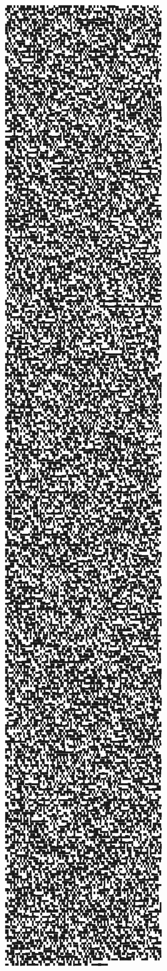 ▟▛▞▝▟█▟▉▟▟▝▉▝▃▞▅▜▜▜▛▝▛▟▊▃▛▞▝▝▆▝▛▛▇▃▃▝▃▜▛▝▆▝▄▞▞▞▚▟▛▝▟▞▄▟▞▜▜▞▙▛▐▟▇▜▙▞▜▞▙▞▛▝▜▜▝▜▙▞▃▝▞▃▛▃▝▜▟▝▄▝▜▞▝▟▃▜▄▟▇▞▄▞▃▜▅▃▄▜▃▝▞▟▝▟▅▃▟▃▟▟▆▟▟▝▊▝▅▜▟▟▐▛▇▟▚▝▛▞▅▟▊▜▃▜▝▞▄▜▛▞▟▟▞▞▝▞▃▝▐▝▞▜▙▟▛▛▇▟▇▜▜▛▐▞▞▟▐▜▞▝▟▟▞▝▇▟▊▛▇▝▜▃▟▝▟▟▉▜▅▝▊▃▅▝▚▟▝▝▛▝▉▃▛▞▆▝▇▃▛▟▆▞▛▝▄▟▛▞▃▟▅▜▜▝▄▞▚▜▙▜▙▛▇▝▄▞▄▞▜▟▇▃▜▜▛▃▝▞▟▃▅▟▞▝▆▞▙▜▅▃▜▝▞▞▆▝▟▟▉▝▊▝▄▃▙▝▝▟▊▝▜▃▜▃▆▜▟▝▛▝▚▞▄▝▞▃▄▜▟▞▚▝█▟▜▟▛▝▝▞▜▝▟▝▐▞▛▞▞▝█▜▄▟▟▞▆▝▚▟▝▞▟▜▃▟▚▜▛▜▙▟▝▝▄▃▆▞▙▛▐▃▝▝▞▟▇▟▅▛▇▟▄▜▞▟▊▃▄▟▊▟▟▟▛▟▅▞▝▝▄▝▚▜▟▟▛▞▟▟▇▟▟▞▜▜▛▝▜▃▃▟▊▞▝▝▉▟▚▃▝▝▛▞▆▃▙▟▐▜▄▜▃▝▇▛▇▃▅▟▃▜▝▞▆▃▙▟▇▜▄▟█▞▚▞▙▃▅▛▇▜▃▟▃▝▉▞▚▝▉▃▃▃▞▟█▜▞▝▐▝▆▝▟▞▟▃▟▞▜▝▜▜▄▝▅▟▊▞▅▟▃▝▄▝▄▞▟▛▐▟▞▝▞▃▃▞▚▞▝▟▆▞▙▝▆▜▛▛▐▃▞▝▉▝▅▃▙▝▇▜▞▝▟▞▞▞▜▝▊▝▄▞▞▝▚▝▐▝▃▜▙▛▇▝▞▝▚▝▄▜▝▝█▞▜▜▅▟█▝▝▛▐▝▛▝▝▛▐▞▚▜▄▝▝▞▜▟▅▝▝▝▆▜▛▜▄▟▟▝▇▟▜▜▟▃▃▝▇▃▙▝▇▝▉▞▜▟▟▟▟▜▜▞▝▞▜▟▟▟▉▟▝▃▝▝▆▜▟▝█▜▃▜▟▜▄▞▅▟▇▜▄▜▜▟▆▞▅▃▞▝▊▃▝▝▄▞▜▃▞▞▄▞▆▜▚▃▞▜▃▟▚▃▟▃▝▝▇▞▃▝▊▛▇▃▞▜▃▜▞▝▅▞▙▟▜▟▇▝▞▃▅▃▙▛▐▞▅▟▄▞▞▝▄▃▙▃▙▝▊▃▚▞▙▟█▜▝▃▚▞▚▟▆▟▇▝▐▟▉▝▚▃▅▝▅▟▟▟▇▝▆▝▟▝▃▜▝▜▜▞▚▞▛▝▉▟█▝▆▜▙▟▜▝▛▜▞▞▞▟▜▞▟▜▙▃▞▃▛▟▆▝▄▃▝▝▅▟▛▞▞▞▙▟▐▟▇▜▝▃▟▜▝▛▇▝▆▜▙▞▟▞▟▟▄▝█▞▟▝▞▝█▜▞▃▆▝▄▞▛▞▆▞▃▟▉▝▄▝▞▜▚▟▃▟▜▝▊▟▐▟▜▃▆▜▞▃▝▟▚▟▛▝▐▝█▃▝▝▃▃▞▟▆▟▝▜▄▞▜▜▛▞▄▟▃▃▟▝▉▜▚▟▛▞▞▟▟▜▛▝▄▟▄▃▞▟▉▝▟▞▚▟▆▜▛▃▟▝▐▞▛▟▚▞▛▃▆▟▜▞▝▝▊▟▐▟▇▛▇▝▟▝▆▞▜▟▃▜▙▝▉▃▝▝▛▟▃▜▄▃▚▟▇▃▚▃▜▝▞▃▚▝▄▝▟▞▄▝▜▜▟▃▜▜▚▞▚▟▇▞▛▟▚▟▜▟▉▝▅▝▃▜▞▝▊▞▄▃▚▃▜▜▃▟▅▞▆▃▄▝▟▞▃▜▝▃▄▝▞▝▃▞▛▞▜▞▙▟▄▃▟▜▚▟▜▃▆▝▞▃▟▟▞▝▟▝▉▞▛▝▜▜▄▃▛▃▚▜▝▃▙▝▜▟▆▃▆▞▃▝▟▝▊▞▞▃▃▟▄▃▞▝▟▃▟▞▟▜▄▃▃▟▐▟▛▟▃▞▟▟▚▜▄▞▄▛▇▝▊▟▅▝▄▟▃▃▃▝▚▜▙▝▄▟█▜▃▜▞▟▉▞▙▜▙▝▊▞▜▝▆▟▜▟▃▞▜▝▆▜▙▛▐▃▙▞▅▝▄▝▄▜▞▃▚▟▇▝▐▜▙▟▐▞▄▝▐▃▙▞▝▜▜▞▞▃▃▟▅▝▜▟▛▃▚▟▆▜▝▟▞▝▞▛▇▝▇▞▃▃▚▜▝▞▃▜▄▝▊▝▇▝▚▃▃▟▚▃▆▝▝▟▆▞▞▝▜▞▆▃▆▃▛▟▐▜▜▟▃▟▆▟▇▃▝▃▆▟▝▝█▜▝▟▟▝▆▟▄▜▄▃▞▟█▟▃▟▆▜▜▟▞▞▅▞▛▃▝▞▆▜▚▞▝▜▟▃▜▝▇▞▝▞▚▜▝▝▄▟█▟▊▟▅▝▐▃▚▜▄▝▞▝▜▃▄▟▅▟█▝▇▜▝▞▃▟▄▃▛▃▞▟▅▟▜▜▝▞▞▟▆▛▐▜▄▞▅▟▇▞▚▝█▝█▜▄▝▞▃▃▃▆▟▝▃▙▃▙▝▛▞▟▟▞▟▆▝▜▜▞▟▞▃▚▃▙▟▇▃▄▝▐▃▙▝▉▟▚▝▅▃▛▝▃▝█▜▅▜▟▟▛▝▅▝█▟▉▝▝▞▝▛▇▞▜▟▆▟▜▟▄▃▃▟▃▃▜▜▛▟█▜▄▝▜▛▇▟█▜▝▃▅▟▇▟▇▟▆▞▅▜▃▜▟▃▃▞▞▝▜▞▄▃▝▟▃▟▄▝█▞▙▜▛▝▝▟▄▞▆▜▝▃▜▛▇▃▜▃▚▞▜▟▆▃▚▜▅▝▞▟▄▜▝▟▆▛▇▞▝▜▜▞▄▝▄▃▜▝▚▝▜▝▉▟▅▟▃▃▝▝▟▃▞▞▚▞▜▞▃▃▜▟▊▝▛▞▟▟▊▝▟▟█▞▙▃▚▝▊▜▜▞▞▝▇▜▃▞▚▜▄▟▞▜▟▃▚▝▛▜▙▝█▜▞▜▃▟▆▃▛▜▙▝▅▞▟▜▅▃▚▝▚▟▝▟▊▝▐▃▟▃▛▟▞▞▙▃▜▟▊▝▆▝▜▃▙▃▜▃▃▝▆▞▛▃▙▃▙▜▟▃▚▟▝▝▉▝▆▃▝▃▞▟█▝█▃▆▝▜▜▚▟▐▜▞▜▙▝▜▟▐▟▛▝▐▃▝▃▆▝█▟▃▜▝▃▟▜▞▞▞▝▐▞▚▜▜▜▝▟▇▃▃▃▛▞▛▞▅▃▛▜▟▟▆▝▃▟▐▜▜▟▅▞▟▞▛▝▜▝▜▟▛▃▜▛▇▝▄▟█▟▛▝▃▜▛▃▟▃▟▟▅▜▃▟▆▜▜▟▐▟▊▝▅▃▛▝▝▝▃▃▟▝▊▟█▜▞▝▐▟▚▟▟▜▚▝▜▞▄▜▞▜▛▟█▟▇▟▇▞▜▟▟▝▄▜▜▜▞▝▅▃▚▝▆▞▄▝▞▞▞▞▜▟▜▃▙▃▃▝▞▞▃▝▆▜▚▟▐▞▝▝▚▜▟▃▟▛▇▃▟▞▅▟▃▟▉▞▟▞▆▜▜▝▛▃▄▞▄▝▐▞▞▟▅▃▝▜▄▃▃▝▜▃▟▃▛▞▚▜▚▝▊▜▜▝▄▃▞▃▝▝▅▟▊▞▚▟▄▟▜▟▆▝▜▟▃▞▅▞▙▝▜▃▚▃▞▝█▝▉▞▙▝▃▃▅▞▃▃▟▃▙▟▇▟▐▞▝▜▚▝▞▜▅▟▚▞▆▟▄▜▟▟▞▃▆▃▞▃▆▝▝▛▇▟▞▝▄▝▊▟▐▟▚▃▚▟▝▞▝▜▙▟▚▟▅▟▇▃▚▞▞▃▜▝▊▞▝▜▛▝▅▝▟▞▃▞▙▃▛▞▞▃▆▟▊▝▚▜▅▝▇▝▝▟▉▃▚▃▆▝▊▞▟▟▚▝▇▞▛▜▞▝▊▝▛▜▄▟▜▃▙▜▅▃▟▜▃▃▄▟▝▞▅▝█▞▜▃▛▞▞▃▞▃▚▝▃▝▃▝▅▜▄▟▝▝▞▜▄▞▄▜▞▞▆▟▐▛▐▃▝▃▄▞▄▟▃▃▟▟▜▝█▃▙▃▙▝▜▞▛▟▇▟▆▛▇▝▜▝▝▃▙▟▄▞▛▃▟▜▟▟▃▃▚▝▊▝▆▞▙▟▃▞▞▝▅▟▚▛▐▛▐▞▙▝▄▝▐▞▝▝▉▞▄▟▉▞▛▝▊▞▞▝▚▞▚▟▚▛▇▃▄▟▝▟▅▝▇▞▄▞▚▃▛▟▐▃▝▟▊▞▟▝▟▟▇▜▝▜▜▟▉▞▄▜▄▞▝▛▐▜▚▝▞▃▅▛▇▝▚▟▃▞▟▟▟▞▅▞▞▃▆▝▊▝█▃▆▝▆▜▞▜▟▞▆▜▄▟▝▜▜▃▙▜▙▜▞▜▙▟▐▝▅▞▅▜▅▛▇▟▚▞▟▞▙▜▙▞▃▜▅▝▜▜▝▟▊▝▟▟▟▜▜▟▃▝▃▃▞▝▄▜▜▞▝▝▆▟▄▃▚▛▐▞▜▃▅▝▐▛▇▞▚▝▟▟▟▞▙▜▄▞▜▞▝▝▝▛▐▃▞▃▃▞▚▜▄▞▚▞▟▞▝▜▄▜▃▝▞▃▞▝▇▝▃▜▞▟▟▝▞▛▇▝▉▟▉▜▃▟▚▟▉▝▜▝▐▟▉▜▙▜▙▜▜▝▟▜▃▝▛▃▟▃▝▝█▞▄▛▇▝▟▜▅▃▝▞▆▝▟▞▞▜▝▝▆▝█▞▞▜▜▃▟▟▃▞▄▃▜▝▃▟█▜▚▃▄▜▄▞▝▝▐▃▜▃▛▜▅▟▅▞▝▝▞▟▝▞▞▃▅▞▜▟█▛▇▟▛▃▅▃▟▟▊▞▙▞▝▟▅▃▄▟▇▃▚▜▅▟▝▟▚▃▜▜▄▞▜▜▄▞▝▟█▃▅▝▊▃▚▟█▃▚▃▝▜▞▞▛▃▚▃▚▝▚▟▄▃▃▟▅▃▆▃▆▃▃▃▟▟▃▃▄▞▞▟▆▝▊▃▅▃▚▟▞▟▄▜▛▜▚▞▆▞▃▞▟▟▞▝▝▃▝▝▆▃▛▃▙▃▚▞▄▝█▝▝▞▟▞▜▜▃▃▟▃▚▟▝▟▇▝█▃▄▜▝▟▄▝▆▞▙▞▚▃▙▛▇▝▃▝█▜▟▜▅▃▛▃▅▜▛▝▆▞▛▝▚▝▝▝█▃▆▞▜▃▅▃▃▃▛▞▆▃▆▜▚▜▛▝▞▝▝▞▞▜▞▝▐▞▞▟▃▝▄▃▟▝▆▞▝▝▞▞▅▝▐▃▜▞▆▟▐▟▄▟▚▞▟▟▝▞▙▟▄▜▟▞▛▃▞▞▚▟▐▃▝▃▅▞▄▟▇▝▚▞▆▞▅▞▝▟▟▟▐▃▚▝▊▃▚▟▜▞▃▜▟▝▜▞▃▜▅▝▚▞▄▃▄▜▟▝▞▝▛▝▇▝▐▃▃▞▛▝█▜▞▜▙▃▆▟▐▝█▞▃▞▜▝▛▟▜▞▅▝▟▛▇▞▚▟▞▜▅▝▉▝▊▝▞▛▇▟▊▜▜▝▆▞▙▜▚▟▆▝▇▃▙▃▝▜▚▃▃▞▃▟▊▜▝▟▜▝▝▃▃▟▛▃▃▝▚▟▊▞▝▞▄▃▅▃▙▟▝▝█▜▝▛▐▟█▃▆▝▇▜▚▞▃▞▅▟█▟▝▜▟▜▚▝▝▝▃▝▐▃▃▞▛▟▚▟▐▟▅▞▝▃▛▃▅▞▛▟▃▃▛▟▟▟▚▝▚▃▆▜▚▛▇▛▇▜▃▝▟▝▛▜▄▛▇▝▆▃▃▃▃▃▛▞▅▟▞▝▊▜▛▜▙▜▞▝▊▜▃▟▅▟▆▃▞▞▄▜▚▃▚▝▉▟▟▟▟▃▅▟▜▟▛▃▛▜▚▝█▃▙▝▃▝▇▞▝▝▉▟▟▞▚▝▟▝▊▃▅▝▅▞▝▟▚▃▄▟▚▝▇▜▄▟▊▜▟▞▅▟▞▞▜▝▝▜▟▜▞▛▐▛▇▞▃▞▙▝▇▟▝▜▞▝▛▟▇▜▃▟▟▞▙▞▟▜▅▝▅▞▙▞▞▝▇▞▆▝▚▜▟▝▜▃▙▟▃▟▇▝▊▝▆▟▜▟█▟▟▝▜▃▞▜▟▜▝▝▛▟▉▟▆▞▅▜▜▞▙▝▐▛▇▝▊▞▄▜▅▃▞▞▙▝█▝▃▃▆▞▝▞▟▟▄▝▃▞▞▞▅▞▄▝▃▃▝▝▞▟▜▃▛▝▅▝▐▞▚▝▝▟▚▟▄▜▅▟█▝▇▝█▟▉▞▅▜▞▝▜▞▝▟█▟▛▞▚▝▇▟▚▛▇▝▅▃▜▟▊▟▊▟█▝▆▜▝▃▆▞▅▟▝▟▞▝▄▞▙▜▟▜▜▟▚▟█▞▄▃▟▝▐▃▅▝▜▟▞▝▃▜▃▟▞▞▞▃▄▞▅▞▙▃▃▟▅▞▚▝▆▟▛▝▛▝▚▜▛▝▊▃▞▝█▝▊▃▃▝▃▝▝▞▝▞▆▟▝▞▜▝▇▛▐▃▜▟▉▟▜▝▟▃▃▞▟▛▐▟▞▜▛▟▐▟▜▃▚▝▅▜▛▃▜▞▄▟▞▜▄▝▜▞▟▞▅▜▛▃▙▜▚▟▚▝▝▞▅▃▞▞▅▟▝▜▞▞▝▞▛▞▜▜▙▟▉▟█▃▞▞▛▟▆▞▆▞▞▃▙▞▜▞▝▜▝▜▟▞▄▃▜▟▞▃▝▞▅▞▛▟█▃▞▟▊▜▝▟▇▃▙▞▄▟▚▃▄▝▛▝▊▟▚▝▇▞▛▃▅▟▜▟▄▟▞▝▟▃▚▟▊▃▃▟▇▜▟▛▇▝▆▟▚▟▉▟▅▟▚▜▜▝▊▝▚▞▚▞▜▃▆▜▝▜▄▝▞▞▟▝▆▜▟▝▞▝█▃▚▜▜▃▞▝▉▞▜▝▆▟▆▝█▞▃▜▞▜▃▟▆▝▉▟▃▝▄▟▞▞▚▟▚▞▃▜▚▝▃▜▅▝▆▝▉▝▛▃▜▟▃▝▇▞▅▟▐▃▄▝▞▜▜▝▚▃▝▝▐▝▟▛▐▞▚▟▆▝▉▟▐▟▝▝▅▟▞▝▆▟▊▞▃▃▚▛▇▃▃▞▞▞▝▜▚▜▝▝▃▛▇▟▝▜▞▜▜▝▝▟▚▟▉▟▄▜▟▛▐▞▅▟▄▟▇▞▃▝▃▟▅▝▛▝▞▝▝▝▟▝█▃▝▟▝▃▝▜▞▝▞▞▄▝▆▝▄▟▇▞▅▝▝▟▞▝▃▞▞▟▛▜▜▟▜▟▅▝▅▝▛▃▝▝▛▝▟▞▜▟█▃▄▜▜▝▊▝▄▜▞▟▆▝▇▞▝▛▇▝█▝▜▃▅▝▆▜▟▃▜▝█▜▟▟█▜▚▃▟▃▆▜▚▝▆▃▙▟▜▃▟▃▚▃▄▞▙▞▚▜▟▞▛▃▆▃▄▟▄▃▛▟█▝█▟▄▞▞▝▞▞▆▟▝▞▄▝▅▝▜▞▞▟▃▜▙▟▞▝▃▝█▟▝▃▃▝▚▟▄▝▜▜▚▜▟▟▟▝█▝▉▃▝▞▟▜▅▜▄▃▄▃▜▃▛▜▜▃▜▜▄▝▜▃▆▟▃▞▃▟▜▟▟▟▜▛▐▝▆▝▉▞▆▞▟▟▊▟▊▟▃▜▙▞▅▟▊▞▝▃▄▝▇▝▊▜▞▝▝▝▇▝█▜▛▜▅▞▙▞▃▟▅▜▝▝▊▝▃▝▅▜▚▟▃▝▄▟▛▜▞▜▃▞▅▝▇▞▞▃▟▝▇▝▆▝▟▃▛▛▇▜▜▝▄▝▞▜▚▞▅▝▜▞▆▞▃▟▊▝▆▝█▟▄▟▟▃▜▝▛▝▃▃▆▝█▞▝▝▞▟▐▝▉▟▚▟▃▃▄▞▅▟▅▞▜▜▄▞▜▟▉▟▄▝▆▞▞▝▜▞▟▟▜▟▜▜▟▟▃▃▅▜▙▃▟▟▇▜▟▝▛▜▄▞▟▃▃▜▃▝▚▝▟▃▛▟▞▝▝▃▃▝▆▜▝▃▝▞▙▟▛▟▐▞▚▟▚▝▉▝▃▟▄▟▐▞▝▛▇▝▐▃▜▝▉▝▃▝▇▃▚▟▚▝▜▜▙▝▅▃▙▟▆▞▝▟▐▜▄▝▃▞▃▟▅▞▅▞▞▝▞▟▆▜▃▃▅▃▟▟▐▃▞▃▅▞▚▜▚▃▙▞▛▃▟▟▃▟▚▃▅▞▛▞▄▃▟▟▅▝▆▟▉▜▅▞▄▞▅▃▛▟▞▝▐▟▛▟▉▜▅▜▃▜▄▝▊▟▅▝▚▟▝▜▜▝▐▝▃▝▆▛▇▝▜▞▟▝▊▞▜▝▅▛▐▃▃▜▞▝▆▞▃▟▜▞▙▟▜▃▚▝█▞▄▟▛▝▊▃▆▞▙▟▐▛▇▝▟▟▇▟▜▟▟▞▄▝▐▟▉▝▞▟▜▝▆▟▜▝▝▟█▞▟▝▝▃▛▃▄▞▝▟▚▃▟▟▟▞▚▟▚▟▊▞▝▝▆▟▐▃▆▞▛▝▐▟▐▃▚▃▟▃▟▞▞▞▅▃▙▝▟▝▚▜▜▝▅▝▚▃▅▝▊▜▛▝▇▞▚▃▆▃▛▟█▃▄▃▝▟▉▝▜▜▞▃▅▞▃▃▄▜▅▟▚▃▜▃▛▃▃▞▛▝▜▟▟▟▅▃▛▞▅▞▝▟▇▜▄▝▆▟▐▜▚▜▅▝▊▝▐▜▚▛▐▝▄▝▄▟▅▝▜▃▚▟▄▞▜▜▃▞▟▞▞▟█▜▚▜▞▃▅▝▇▟▊▝▛▟▊▟▛▝▝▟▉▝▟▃▃▞▝▝▛▜▟▝▝▟▜▟▝▞▚▟▚▞▛▟▇▟▐▃▞▟█▝█▃▞▃▆▟▊▝▄▞▚▃▃▞▟▟▟▜▄▃▙▟▚▟█▝▞▃▛▟▝▝▅▜▄▟▜▟▜▜▝▞▝▛▇▃▚▟█▃▆▜▄▜▃▃▝▝█▃▝▛▇▟▝▝▚▜▛▜▅▜▙▝▚▜▅▜▝▜▙▝▞▃▞▞▚▝▚▝▄▜▝▟▝▝▅▃▚▟▉▟█▞▙▟▆▜▟▃▄▜▅▜▙▞▅▜▙▟▅▟▜▟▛▜▃▟▐▜▜▞▛▟▅▟▄▝▄▞▛▛▐▝▆▞▅▝▃▝▐▜▛▞▆▃▜▜▜▝▞▟▚▝▄▜▅▛▇▃▜▝▛▟▃▝▆▝▇▜▟▞▚▝▚▞▆▟▞▜▞▃▛▟▉▞▛▃▄▝▉▟▚▛▇▃▟▝▚▟▊▃▜▜▞▟▛▞▅▃▄▟▜▝▉▞▝▟▊▝▆▟▄▃▃▝▅▟▜▞▙▟▅▝▞▟█▝▄▝▇▝█▟▞▜▙▟▞▝▚▃▄▃▅▞▛▃▙▞▄▞▛▝▄▛▐▝▆▝▇▜▙▃▞▟▄▟▊▝▆▟▃▜▅▞▞▃▛▟▆▟▟▜▄▟▛▜▃▞▞▟▅▝▞▃▄▜▅▝▊▃▙▞▅▟▛▟▜▞▜▞▄▜▚▃▅▝▐▝▅▝▝▝▊▞▚▞▟▝▇▞▙▟▉▃▚▃▅▟▊▞▝▝▊▃▅▝▞▟▃▝▅▟▝▃▟▃▅▟▄▟▐▟▝▞▚▜▙▜▙▝▄▞▃▞▝▞▃▝▆▃▝▞▛▟▟▛▐▞▝▝▐▃▅▝▊▟▆▜▄▟▞▝▅▃▆▜▚▃▆▃▄▝▃▝▜▃▝▝▄▝▞▃▟▞▅▟▉▜▅▜▅▝▊▃▆▝█▜▛▟▛▃▄▞▆▃▝▟▇▝█▜▛▃▚▟▟▟▅▃▙▜▚▞▝▞▅▝▚▜▙▃▙▝▅▃▞▞▜▝▞▝▞▟▄▟▅▛▐▟▊▛▇▞▄▟▞▞▙▟▛▝▃▜▛▟▜▃▛▜▞▟▐▟▝▝▉▞▜▝▃▞▜▞▙▞▙▜▟▝▄▟▛▞▝▜▚▃▞▝▛▞▟▟▟▟▜▟▊▜▄▟▅▃▃▞▞▞▛▜▝▜▝▟▇▞▄▟▟▃▝▃▜▜▟▃▛▜▞▃▞▜▝▝▜▛▐▟▊▟▆▃▟▛▇▟▇▜▟▞▝▜▅▃▞▜▞▝▟▛▇▝▇▜▜▝▊▝▚▞▚▜▜▃▅▟▃▜▟▝▄▃▞▝▉▃▄▞▅▝█▟▃▃▟▟▐▟█▟▆▟▛▟▞▝▟▟▄▟▜▝▝▟▊▃▞▟▅▜▙▃▃▟▐▟▉▟▝▞▅▝▅▝▚▞▛▜▟▝▜▃▆▝▞▃▜▝▐▛▇▟▅▝▉▟█▃▞▞▃▝▃▜▞▞▅▞▄▞▟▃▄▃▜▃▙▟▅▟▅▜▜▞▜▞▚▛▇▟▝▜▃▝▚▝▄▜▝▃▝▃▛▛▇▝▐▝▛▟▆▃▜▃▛▝▇▝▚▃▙▟▅▜▄▜▚▃▜▞▅▝▛▝▇▟▆▜▞▝▞▟▃▃▜▝▃▝▛▞▚▞▚▝▚▞▆▝▅▝▃▃▃▝▞▃▄▃▝▛▐▃▙▛▐▃▝▞▚▜▃▜▅▜▝▟▛▝▞▟▞▝▚▜▜▞▝▃▚▟▚▜▛▟▄▝▜▟▐▟▟▟▆▝▚▃▜▃▟▜▟▞▟▜▄▝▝▛▐▝▊▛▐▟▐▜▄▜▛▜▚▞▟▟▃▜▞▟▉▝▝▞▃▟▃▜▙▃▅▟▃▜▜▟▊▃▟▃▄▝▆▜▄▝▜▝▐▟█▞▛▝▄▞▟▝▚▜▅▜▚▛▐▝▚▝▟▝▝▝▟▟▅▜▙▝▛▞▚▛▇▜▞▟▄▜▅▞▟▜▅▃▟▜▛▜▛▟▇▟▆▞▃▞▃▝▚▃▄▝▃▜▄▝▊▜▚▃▛▃▜▞▛▃▃▟▃▟▃▞▜▞▅▃▜▝▇▃▄▞▅▝▝▃▅▝▜▃▛▟█▝▉▟▝▟▇▞▚▟▃▞▄▃▄▟▝▜▃▞▟▃▃▝▛▜▜▝▆▝▐▜▞▜▜▝▊▃▞▞▅▝▞▝▊▜▚▟▚▝▇▟▇▟▊▝▞▝▉▟▟▜▚▟▄▞▆▞▆▟▄▝▃▝▊▟▆▝▄▃▄▟▉▝▇▝▃▟▐▟▆▟▇▃▙▟▄▟▇▜▚▃▛▝▚▃▞▃▅▟█▜▛▟▞▃▆▝█▞▞▟▃▜▛▞▆▜▅▞▃▝▊▞▅▟▊▟▇▜▝▃▟▞▞▝▃▝▚▞▟▝▞▞▝▝▅▝▇▜▄▟▟▝▚▃▅▝▊▃▞▟▞▟▟▝▛▃▅▝▊▟▅▝▅▝▇▟▊▜▅▟▛▝█▞▛▝▊▝▄▞▟▛▇▞▜▞▛▃▝▃▙▟█▟▃▞▞▝▐▜▜▞▃▟▚▞▛▟▟▞▞▜▞▜▟▝▚▟█▟▊▞▆▟█▟▄▜▃▃▜▞▅▝▊▜▟▞▙▜▜▝▉▃▜▛▇▝▞▜▞▃▚▜▙▃▜▞▜▟▛▜▜▜▄▟▉▟█▃▝▛▇▝▐▃▛▃▛▝▚▟▉▟▞▝▊▜▞▃▜▞▝▝▝▝█▃▆▟▊▟▟▞▚▞▟▞▞▜▄▃▟▟▐▟▚▃▙▞▃▟▐▜▟▜▟▃▟▞▄▞▅▜▜▟▉▝▛▃▜▜▅▜▝▟▅▞▅▟▃▞▛▃▙▟▞▛▇▞▛▜▝▃▚▜▄▃▛▃▚▝▝▃▞▃▚▜▞▟▞▟▅▝▝▟▟▟▜▟▅▞▟▝█▞▜▝▐▃▛▟▃▝▇▝▞▟▅▟█▃▞▜▙▜▜▟▞▝▝▞▅▝▇▟▚▝▟▝▅▟▄▟▃▜▚▜▚▃▅▃▝▃▞▝▚▜▙▟█▟▊▟▇▟▟▟▚▜▜▟▄▝▊▃▜▟▇▝▝▜▝▜▅▃▞▝▊▝▇▃▄▜▚▜▄▝▇▞▚▞▃▟▅▃▙▝▚▞▛▜▄▝▜▝█▃▅▟▞▝▃▜▅▝▞▝█▃▙▃▆▞▜▟▝▟▝▞▅▜▛▃▛▞▝▃▜▜▞▟▄▃▙▟▚▜▄▞▜▜▙▝▝▜▝▞▜▝▃▃▙▜▅▟▛▝▃▃▆▜▚▝▟▜▄▃▛▜▜▜▝▝▉▞▅▝▛▜▞▟▃▝▜▟▇▃▚▝▝▟▉▟▅▞▞▜▜▝▚▜▛▟▃▟▛▞▃▟▞▟▊▞▞▟▆▜▅▟▃▟▐▝▟▜▃▃▆▟▜▞▄▜▜▃▜▝▇▞▆▜▜▝█▞▃▟▐▟▛▝▝▝▝▞▚▞▝▃▟▞▄▟▊▝▅▞▄▟▅▞▃▝▅▜▟▞▞▃▞▝▚▃▃▛▇▜▄▜▟▞▆▞▙▞▃▜▄▝▞▛▐▝▊▃▜▞▅▞▛▞▙▜▞▟▅▟▜▟▅▞▞▞▚▞▝▞▝▝█▃▅▞▚▜▄▟▜▝█▜▃▟▄▟█▃▟▃▛▜▝▃▆▟▄▞▅▟▛▟▝▝▜▜▜▃▝▃▜▜▛▝▛▜▃▃▄▟▆▝▄▛▇▛▇▛▐▜▚▝▊▝▄▝▇▟▃▞▚▝▜▝▆▞▃▝▉▝▅▟▞▞▝▝▄▟▄▝█▟▇▞▅▟▟▃▅▝▃▞▟▟▅▞▞▞▛▜▝▟▉▞▞▟▉▟▛▝▃▜▜▟▅▟▃▃▞▃▅▜▟▝▜▜▝▝▅▟▄▞▜▝▛▟▛▟▐▜▝▃▜▃▆▞▝▟▇▜▃▞▄▛▐▝▐▜▜▟▜▜▜▝█▜▞▞▝▝▞▟▊▃▟▞▚▜▙▟▄▝▃▟█▟▟▜▚▟▇▝▝▝▊▝▉▝▜▝▆▝▊▝▝▛▐▞▟▞▝▟▛▞▟▝▊▟▄▟█▟▇▞▃▃▆▟▐▃▚▃▆▟▚▝▜▟▜▟▞▜▞▝▛▝▛▜▝▞▜▝▉▟▇▝▆▞▞▃▞▜▝▝█▝▆▝█▞▆▞▚▝▉▞▃▞▅▃▜▜▃▜▄▟▝▞▅▜▅▃▛▃▄▜▄▟▝▞▟▝▛▝▞▟▝▛▇▝▞▜▝▃▄▃▝▝▅▟▛▞▜▝▄▞▚▜▄▞▜▟▜▜▃▃▙▜▃▝▐▟▛▝█▟█▝▝▞▞▝█▝▆▟▛▟▚▟▊▃▞▟▝▞▄▜▅▃▜▃▙▟▅▝█▝▞▞▙▝▐▟▊▃▄▃▃▛▐▝▆▝▞▟▃▞▅▟▛▃▟▃▟▟▞▝▐▝█▞▛▟▃▃▄▝▜▜▙▃▟▟▄▞▝▝▃▟█▝▇▝▇▞▙▃▟▟▞▝▅▛▐▃▝▝▝▟▜▃▃▝▛▃▃▜▝▝▅▃▃▜▜▞▞▝▆▃▄▟▊▛▐▃▝▜▚▝▟▝▆▃▞▞▙▞▜▜▟▜▜▜▞▟▆▃▛▞▞▝▇▞▄▜▝▟▝▞▚▝▜▜▃▝▃▝▃▝▚▟▄▟▛▞▄▃▞▃▆▃▞▃▞▃▃▃▅▟▛▞▙▃▆▟▇▜▞▜▄▟▊▟▄▃▟▞▄▜▛▟▐▃▃▛▇▝▇▝█▟▝▃▞▜▅▟▃▞▚▃▚▟▊▟▞▜▚▃▟▞▛▝▚▟█▛▐▝▅▜▃▜▟▃▙▃▞▜▙▜▃▝▄▃▅▟▛▃▚▃▛▟▐▝▄▛▐▃▝▝▝▃▜▝▃▜▃▟█▞▚▜▛▃▛▜▃▃▞▜▙▝█▃▛▟▜▝█▞▞▜▚▜▛▜▛▝▅▝▚▃▆▞▃▞▙▝▜▟▜▟▟▝▆▜▚▃▛▜▚▞▃▛▐▞▜▝█▝▜▟▝▝▇▛▇▟▇▟▐▟▐▃▃▃▟▃▝▞▛▝▄▃▝▞▙▜▝▟▇▝▛▜▝▞▝▝▇▟▅▜▟▞▜▟▟▜▅▝▐▞▆▞▃▞▞▜▜▟▚▛▇▜▄▝▐▝▃▃▟▛▐▜▄▜▛▜▅▝▝▃▜▝▜▃▜▜▚▃▙▜▚▝▛▟▐▛▇▞▝▜▅▞▞▝▟▟█▝▊▝▃▞▚▟▉▞▚▜▜▃▝▞▆▟█▜▃▃▚▟▇▝▆▜▟▞▄▞▝▝▅▜▚▝▆▟▜▝▛▜▝▟█▟▊▞▛▃▝▝▟▃▚▃▟▃▃▝▊▃▟▛▇▟▟▞▄▃▟▃▅▞▄▃▜▝▚▝▄▃▟▟▝▟▟▃▜▃▙▞▅▟▉▞▙▛▐▞▚▝▆▃▛▃▆▝▝▜▝▟▇▃▟▟▛▟▄▃▄▞▝▞▄▛▐▞▜▃▃▟█▝▞▃▟▝▉▟▅▟▊▜▅▟▆▟▜▟█▟▝▞▆▟▃▜▛▞▙▟▆▃▟▟▐▃▚▃▟▞▃▜▛▞▟▝▚▃▛▝▝▟▚▞▅▛▇▟▟▜▜▟▆▃▞▝▐▛▐▟▛▜▅▜▃▜▛▃▙▝▇▝▉▝▇▟▄▟▐▃▛▟▊▝▃▜▜▜▛▟▅▃▝▝▚▝▞▝▊▛▇▝▛▝█▜▅▃▞▟█▜▃▜▄▜▞▃▅▜▃▜▚▝▟▞▅▃▄▝▐▟▚▞▞▞▆▝█▟▄▜▃▟▝▃▃▜▄▟▚▟▟▞▃▜▟▞▆▝▆▟█▜▄▟▝▟▞▃▜▜▞▟▞▝▞▜▚▃▚▟▛▝▇▃▛▃▆▝▃▞▞▞▃▛▇▟▆▟▉▝▚▞▃▟▉▞▜▝▃▝▞▃▛▃▝▝▞▞▟▜▃▟█▟▝▝▐▟▝▃▜▝▅▜▄▟▉▜▛▟▊▜▟▝▚▟▊▟█▃▅▝▇▃▚▃▞▞▙▟▉▞▜▞▄▃▜▟▃▜▜▜▃▟▜▝▆▝▃▜▞▛▐▃▜▃▟▜▝▟▊▜▝▟▝▟▟▜▛▝▅▃▝▃▞▃▜▃▟▃▙▟█▝▜▜▞▝▞▝▆▝▟▟▝▜▚▞▆▃▜▛▇▜▃▝▝▃▛▃▚▟▐▝▐▝▅▜▝▟▇▝▅▜▜▞▄▞▄▃▅▞▟▟▆▜▜▜▄▜▙▜▜▟▉▟▞▞▆▃▛▞▞▜▜▜▝▝▄▟▅▞▚▟▊▟▅▜▛▞▝▟▆▝▅▜▝▝▝▟▜▟▊▜▙▃▃▞▛▝█▃▅▝▉▞▟▞▛▃▅▜▝▝▜▜▞▃▞▟▊▝▐▞▚▛▇▝▟▟▝▃▝▟▅▜▛▟▞▞▟▝▉▃▃▝▜▝▟▟▜▃▛▞▃▃▜▞▃▞▃▞▞▟▊▃▆▟▐▞▟▃▟▟▇▝▇▟▊▟▄▜▛▞▙▃▟▝▊▝▄▞▙▃▚▜▟▝▛▝▜▞▃▜▅▜▙▝▃▟▚▞▞▜▛▞▟▃▄▟▞▃▛▝▐▝▄▟▊▝▝▛▐▃▙▞▙▜▅▟▅▝▇▟▜▜▅▜▞▟▆▜▙▟▇▞▜▞▜▜▅▛▐▞▄▞▝▞▃▃▆▟▇▞▜▟▜▟▅▃▙▃▝▃▃▞▆▃▛▟▝▃▙▞▚▜▛▟▝▟▅▟▞▟█▃▛▟▟▝▞▝▚▟▆▜▃▞▟▜▚▝▞▃▚▝▞▃▞▃▟▃▅▜▝▟▝▝█▟▃▃▝▃▜▜▟▜▜▝▝▟▟▝▉▃▚▝▄▝▇▜▃▞▅▞▅▞▝▟▃▃▚▞▝▃▛▝▆▜▟▟▜▝▝▞▝▃▛▛▇▞▟▟▞▞▚▟▆▃▙▃▚▞▅▝▊▃▟▟▇▝▇▃▞▃▙▟▜▟▐▞▄▟▟▃▝▟▉▞▛▝▅▟▉▞▜▜▃▟▚▜▄▝▊▝▅▝▞▜▛▜▝▞▝▛▇▟▅▟▞▞▟▟▚▝▝▞▚▞▆▟▊▟█▃▜▟▝▜▟▞▄▞▛▞▅▟▚▞▆▟▛▟▛▞▝▜▛▝▅▃▄▝▝▝▄▟▆▞▄▟▊▜▜▞▚▝▞▛▐▞▝▃▚▃▝▃▞▃▚▜▜▞▙▞▅▞▜▃▙▞▅▞▆▟▐▝▃▟▅▝▜▟▉▟▉▟▞▜▚▛▐▃▟▝▐▟▜▞▝▝▜▝▟▞▟▃▄▞▅▝█▞▅▛▐▜▜▟▇▃▝▃▙▟▅▃▜▟▊▃▞▃▄▞▅▃▅▞▛▜▜▟▚▞▟▃▜▝▅▝▞▟▊▞▆▞▃▝▐▟▊▟▚▃▅▝▅▞▄▝▟▝▉▞▄▛▐▝▊▟▇▜▙▝█▟█▃▞▛▇▜▛▛▇▃▚▜▚▜▙▟▞▝▊▃▃▜▅▟▆▜▝▝▃▟▝▝▊▞▃▝▊▟▐▟▜▃▙▃▜▝▄▞▚▝▅▟▝▟▐▃▙▝▉▝▃▃▄▃▃
